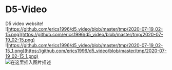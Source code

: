# D5-Video
D5 video website!<br>
![https://github.com/erics1996/d5_video/blob/master/tmp/2020-07-19_02-15.png](https://github.com/erics1996/d5_video/blob/master/tmp/2020-07-19_02-15.png)<br>
![https://github.com/erics1996/d5_video/blob/master/tmp/2020-07-19_02-15_1.png](https://github.com/erics1996/d5_video/blob/master/tmp/2020-07-19_02-15_1.png)<br>
![在这里插入图片描述](https://img-blog.csdnimg.cn/2020071902364265.png?x-oss-process=image/watermark,type_ZmFuZ3poZW5naGVpdGk,shadow_10,text_aHR0cHM6Ly9ibG9nLmNzZG4ubmV0L1RoYW5sb24=,size_16,color_FFFFFF,t_70)<br>
